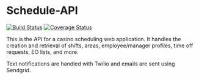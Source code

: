 # Schedule-API
[![Build Status](https://travis-ci.org/CasinoSchedule/Schedule-API.svg?branch=master)](https://travis-ci.org/CasinoSchedule/Schedule-API)
[![Coverage Status](https://coveralls.io/repos/github/CasinoSchedule/Schedule-API/badge.svg?branch=master&g=updateit)](https://coveralls.io/github/CasinoSchedule/Schedule-API?branch=master)

This is the API for a casino scheduling web application. It handles the creation
and retrieval of shifts, areas, employee/manager profiles, time off requests,
EO lists, and more.

Text notifications are handled with Twilio and emails are sent using Sendgrid.
